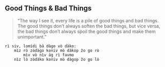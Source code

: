 ## Good Things & Bad Things
>“The way I see it, every life is a pile of good things and bad things.
The good things don’t always soften the bad things,
but vice versa,
the bad things don’t always spoil the good things and make them unimportant.” 

	rì siv, lomídi bā dàgo vò dàko:
		mìz rò zòdàgo koniv mò dàkop žo go rò
			mìv vò nìv āg rì favmo
		nìz lò zòdàko koniv mò dàgop žo go lò



